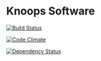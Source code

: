Knoops Software
===============


[![Build Status](https://travis-ci.org/JeroenKnoops/knoops.png?branch=master)](https://travis-ci.org/JeroenKnoops/knoops)

[![Code Climate](https://codeclimate.com/github/JeroenKnoops/knoops.png)](https://codeclimate.com/github/JeroenKnoops/knoops)

[![Dependency Status](https://gemnasium.com/JeroenKnoops/knoops.png)](https://gemnasium.com/JeroenKnoops/knoops)
